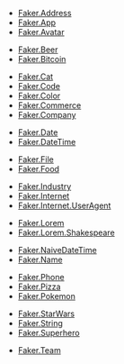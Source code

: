 <!-- A -->
- [Faker.Address](docs/address.md)
- [Faker.App](docs/app.md)
- [Faker.Avatar](docs/avatar.md)
<!-- B -->
- [Faker.Beer](docs/beer.md)
- [Faker.Bitcoin](docs/bitcoin.md)
<!-- C -->
- [Faker.Cat](docs/cat.md)
- [Faker.Code](docs/code.md)
- [Faker.Color](docs/color.md)
- [Faker.Commerce](docs/commerce.md)
- [Faker.Company](docs/company.md)
<!-- D -->
- [Faker.Date](docs/date.md)
- [Faker.DateTime](docs/date-time.md)
<!-- E -->
<!-- F -->
- [Faker.File](docs/file.md)
- [Faker.Food](docs/food.md)
<!-- G -->
<!-- H -->
<!-- I -->
- [Faker.Industry](docs/industry.md)
- [Faker.Internet](docs/internet.md)
- [Faker.Internet.UserAgent](docs/internet-useragent.md)
<!-- J -->
<!-- K -->
<!-- L -->
- [Faker.Lorem](docs/lorem.md)
- [Faker.Lorem.Shakespeare](docs/lorem-shakespeare.md)
<!-- M -->
<!-- N -->
- [Faker.NaiveDateTime](docs/native-date-time.md)
- [Faker.Name](docs/name.md)
<!-- O -->
<!-- P -->
- [Faker.Phone](docs/phone.md)
- [Faker.Pizza](docs/pizza.md)
- [Faker.Pokemon](docs/pokemon.md)
<!-- Q -->
<!-- R -->
<!-- S -->
- [Faker.StarWars](docs/star-wars.md)
- [Faker.String](docs/string.md)
- [Faker.Superhero](docs/superhero.md)
<!-- T -->
- [Faker.Team](docs/team.md)
<!-- U -->
<!-- V -->
<!-- W -->
<!-- X -->
<!-- Y -->
<!-- Z -->
